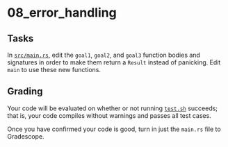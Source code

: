# 08_error_handling

## Tasks

In [`src/main.rs`](./08_error_handling/src/main.rs), edit the `goal1`, `goal2`,
and `goal3` function bodies and signatures in order to make them return a
`Result` instead of panicking. Edit `main` to use these new functions.

## Grading

Your code will be evaluated on whether or not running [`test.sh`](./08_error_handling/src/main.rs)
succeeds; that is, your code compiles without warnings and passes all test
cases.

Once you have confirmed your code is good, turn in just the `main.rs` file to
Gradescope.
